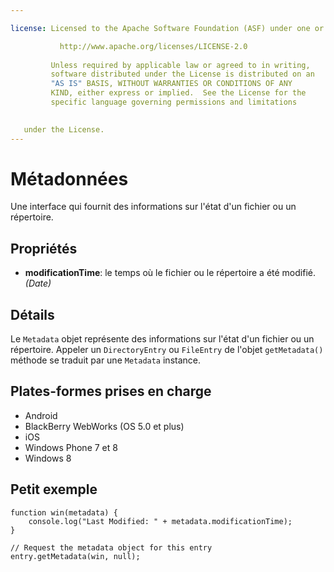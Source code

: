 ```yaml
---

license: Licensed to the Apache Software Foundation (ASF) under one or more contributor license agreements. See the NOTICE file distributed with this work for additional information regarding copyright ownership. The ASF licenses this file to you under the Apache License, Version 2.0 (the "License"); you may not use this file except in compliance with the License. You may obtain a copy of the License at

           http://www.apache.org/licenses/LICENSE-2.0
    
         Unless required by applicable law or agreed to in writing,
         software distributed under the License is distributed on an
         "AS IS" BASIS, WITHOUT WARRANTIES OR CONDITIONS OF ANY
         KIND, either express or implied.  See the License for the
         specific language governing permissions and limitations
    

   under the License.
---
```


# Métadonnées

Une interface qui fournit des informations sur l'état d'un fichier ou un répertoire.

## Propriétés

*   **modificationTime**: le temps où le fichier ou le répertoire a été modifié. *(Date)*

## Détails

Le `Metadata` objet représente des informations sur l'état d'un fichier ou un répertoire. Appeler un `DirectoryEntry` ou `FileEntry` de l'objet `getMetadata()` méthode se traduit par une `Metadata` instance.

## Plates-formes prises en charge

*   Android
*   BlackBerry WebWorks (OS 5.0 et plus)
*   iOS
*   Windows Phone 7 et 8
*   Windows 8

## Petit exemple

    function win(metadata) {
        console.log("Last Modified: " + metadata.modificationTime);
    }
    
    // Request the metadata object for this entry
    entry.getMetadata(win, null);